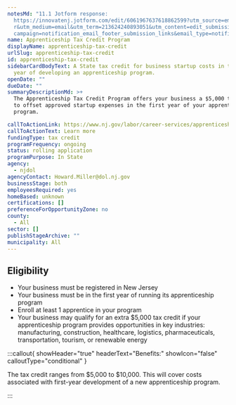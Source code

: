 ```yaml
---
notesMd: "11.1 Jotform response:
  https://innovatenj.jotform.com/edit/6061967637618862599?utm_source=emailfoote\
  r&utm_medium=email&utm_term=213624240893051&utm_content=edit_submissions&utm_\
  campaign=notification_email_footer_submission_links&email_type=notification"
name: Apprenticeship Tax Credit Program
displayName: apprenticeship-tax-credit
urlSlug: apprenticeship-tax-credit
id: apprenticeship-tax-credit
sidebarCardBodyText: A State tax credit for business startup costs in the first
  year of developing an apprenticeship program.
openDate: ""
dueDate: ""
summaryDescriptionMd: >+
  The Apprenticeship Tax Credit Program offers your business a $5,000 tax credit
  to offset approved startup expenses in the first year of your apprenticeship
  program.

callToActionLink: https://www.nj.gov/labor/career-services/apprenticeship/taxcredit.shtml
callToActionText: Learn more
fundingType: tax credit
programFrequency: ongoing
status: rolling application
programPurpose: In State
agency:
  - njdol
agencyContact: Howard.Miller@dol.nj.gov
businessStage: both
employeesRequired: yes
homeBased: unknown
certifications: []
preferenceForOpportunityZone: no
county:
  - All
sector: []
publishStageArchive: ""
municipality: All
---
```


## Eligibility

- Your business must be registered in New Jersey
- Your business must be in the first year of running its apprenticeship program
- Enroll at least 1 apprentice in your program
- Your business may qualify for an extra $5,000 tax credit if your apprenticeship program provides opportunities in key industries: manufacturing, construction, healthcare, logistics, pharmaceuticals, transportation, tourism, or renewable energy

:::callout{ showHeader="true" headerText="Benefits:" showIcon="false" calloutType="conditional" }

The tax credit ranges from $5,000 to $10,000. This will cover costs associated with first-year development of a new apprenticeship program.

:::
